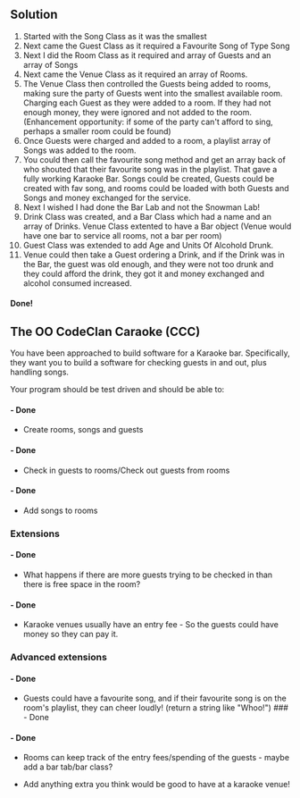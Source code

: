 
## Solution

1. Started with the Song Class as it was the smallest
1. Next came the Guest Class as it required a Favourite Song of Type Song
1. Next I did the Room Class as it required and array of Guests and an array of Songs
1. Next came the Venue Class as it required an array of Rooms.
2. The Venue Class then controlled the Guests being added to rooms, making sure the party of Guests went into the smallest available room. Charging each Guest as they were added to a room. If they had not enough money, they were ignored and not added to the room. (Enhancement opportunity: if some of the party can't afford to sing, perhaps a smaller room could be found)
1. Once Guests were charged and added to a room, a playlist array of Songs was added to the room.
2. You could then call the favourite song method and get an array back of who shouted that their favourite song was in the playlist.
That gave a fully working Karaoke Bar. Songs could be created, Guests could be created with fav song, and rooms could be loaded with both Guests and Songs and money exchanged for the service.
1. Next I wished I had done the Bar Lab and not the Snowman Lab!
2. Drink Class was created, and a Bar Class which had a name and an array of Drinks.
Venue Class extented to have a Bar object (Venue would have one bar to service all rooms, not a bar per room)
2. Guest Class was extended to add Age and Units Of Alcohold Drunk.
2. Venue could then take a Guest ordering a Drink, and if the Drink was in the Bar, the guest was old enough, and they were not too drunk and they could afford the drink, they got it and money exchanged and alcohol consumed increased.

#### Done!


## The OO CodeClan Caraoke (CCC)

You have been approached to build software for a Karaoke bar. Specifically, they want you to build a software for checking guests in and out, plus handling songs.

Your program should be test driven and should be able to:

#### - Done
- Create rooms, songs and guests
#### - Done
- Check in guests to rooms/Check out guests from rooms
#### - Done
- Add songs to rooms

### Extensions

#### - Done
- What happens if there are more guests trying to be checked in than there is free space in the room? 
#### - Done
- Karaoke venues usually have an entry fee - So the guests could have money so they can pay it. 


### Advanced extensions

#### - Done
- Guests could have a favourite song, and if their favourite song is on the room's playlist, they can cheer loudly! (return a string like "Whoo!") ### - Done
#### - Done
- Rooms can keep track of the entry fees/spending of the guests - maybe add a bar tab/bar class?

- Add anything extra you think would be good to have at a karaoke venue!
